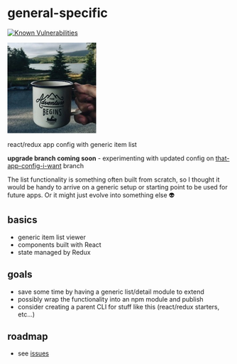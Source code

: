 # general-specific
[![Known Vulnerabilities](https://snyk.io/test/github/zanuka/general-specific/badge.svg?targetFile=package.json)](https://snyk.io/test/github/zanuka/general-specific?targetFile=package.json)

![](./img/general-specific.jpg)

react/redux app config with generic item list

**upgrade branch coming soon** - experimenting with updated config on [that-app-config-i-want](https://github.com/zanuka/general-specific/tree/that-app-config-i-want) branch

The list functionality is something often built from scratch, so I thought it would be handy to arrive on a generic setup or starting point to be used for future apps. Or it might just evolve into something else :alien:

## basics
- generic item list viewer
- components built with React
- state managed by Redux

## goals
- save some time by having a generic list/detail module to extend
- possibly wrap the functionality into an npm module and publish
- consider creating a parent CLI for stuff like this (react/redux starters, etc...)

## roadmap
  - see [issues](https://github.com/zanuka-labs/general-specific/issues)
